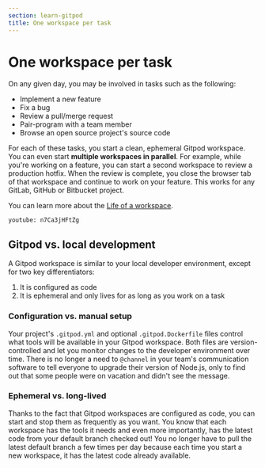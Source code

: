 ```yaml
---
section: learn-gitpod
title: One workspace per task
---
```


<script context="module">
  export const prerender = true;
</script>

# One workspace per task

On any given day, you may be involved in tasks such as the following:

- Implement a new feature
- Fix a bug
- Review a pull/merge request
- Pair-program with a team member
- Browse an open source project's source code

For each of these tasks, you start a clean, ephemeral Gitpod workspace. You can even start **multiple workspaces in parallel**. For example, while you're working on a feature, you can start a second workspace to review a production hotfix. When the review is complete, you close the browser tab of that workspace and continue to work on your feature. This works for any GitLab, GitHub or Bitbucket project.

You can learn more about the [Life of a workspace](/docs/introduction/learn-gitpod/the-life-of-a-workspace).

`youtube: n7Ca3jHFtZg`

## Gitpod vs. local development

A Gitpod workspace is similar to your local developer environment, except for two key differentiators:

1. It is configured as code
1. It is ephemeral and only lives for as long as you work on a task

### Configuration vs. manual setup

Your project's `.gitpod.yml` and optional `.gitpod.Dockerfile` files control what tools will be available in your Gitpod workspace. Both files are version-controlled and let you monitor changes to the developer environment over time. There is no longer a need to `@channel` in your team's communication software to tell everyone to upgrade their version of Node.js, only to find out that some people were on vacation and didn't see the message.

### Ephemeral vs. long-lived

Thanks to the fact that Gitpod workspaces are configured as code, you can start and stop them as frequently as you want. You know that each workspace has the tools it needs and even more importantly, has the latest code from your default branch checked out! You no longer have to pull the latest default branch a few times per day because each time you start a new workspace, it has the latest code already available.
